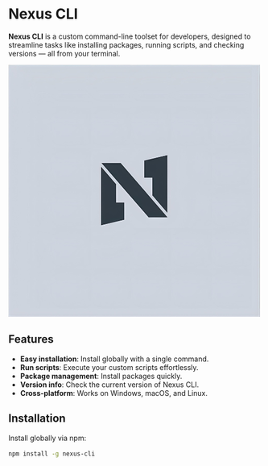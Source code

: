 # Nexus CLI

**Nexus CLI** is a custom command-line toolset for developers, designed to streamline tasks like installing packages, running scripts, and checking versions — all from your terminal.

![Nexus CLI](/logo.png)

## Features

- **Easy installation**: Install globally with a single command.
- **Run scripts**: Execute your custom scripts effortlessly.
- **Package management**: Install packages quickly.
- **Version info**: Check the current version of Nexus CLI.
- **Cross-platform**: Works on Windows, macOS, and Linux.

## Installation

Install globally via npm:

```bash
npm install -g nexus-cli
